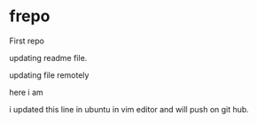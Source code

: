 # frepo
First repo

updating readme file.

updating file remotely

here i am

i updated this line in ubuntu in vim editor and will push on git hub.
